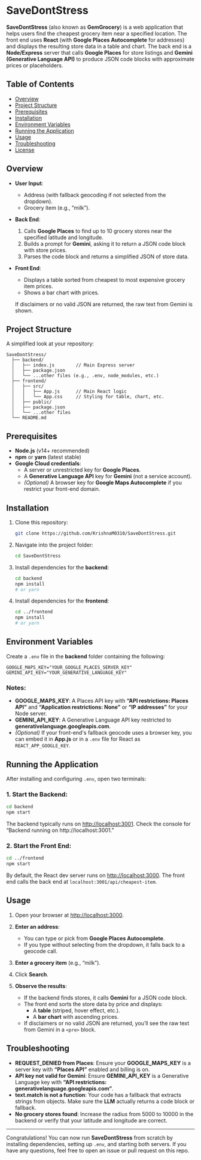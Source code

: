 
# SaveDontStress

**SaveDontStress** (also known as **GemGrocery**) is a web application that helps users find the cheapest grocery item near a specified location. The front end uses **React** (with **Google Places Autocomplete** for addresses) and displays the resulting store data in a table and chart. The back end is a **Node/Express** server that calls **Google Places** for store listings and **Gemini (Generative Language API)** to produce JSON code blocks with approximate prices or placeholders.

## Table of Contents
- [Overview](#overview)
- [Project Structure](#project-structure)
- [Prerequisites](#prerequisites)
- [Installation](#installation)
- [Environment Variables](#environment-variables)
- [Running the Application](#running-the-application)
- [Usage](#usage)
- [Troubleshooting](#troubleshooting)
- [License](#license)

## Overview
- **User Input**: 
  - Address (with fallback geocoding if not selected from the dropdown).
  - Grocery item (e.g., “milk”).
  
- **Back End**:
  1. Calls **Google Places** to find up to 10 grocery stores near the specified latitude and longitude.
  2. Builds a prompt for **Gemini**, asking it to return a JSON code block with store prices.
  3. Parses the code block and returns a simplified JSON of store data.

- **Front End**:
  - Displays a table sorted from cheapest to most expensive grocery item prices.
  - Shows a bar chart with prices.

  If disclaimers or no valid JSON are returned, the raw text from Gemini is shown.

## Project Structure
A simplified look at your repository:

```
SaveDontStress/
  ├── backend/
  │   ├── index.js        // Main Express server
  │   ├── package.json
  │   └── ...other files (e.g., .env, node_modules, etc.)
  ├── frontend/
  │   ├── src/
  │   │   ├── App.js      // Main React logic
  │   │   └── App.css     // Styling for table, chart, etc.
  │   ├── public/
  │   ├── package.json
  │   └── ...other files
  └── README.md
```

## Prerequisites
- **Node.js** (v14+ recommended)
- **npm** or **yarn** (latest stable)
- **Google Cloud credentials**:
  - A server or unrestricted key for **Google Places**.
  - A **Generative Language API** key for **Gemini** (not a service account).
  - *(Optional)* A browser key for **Google Maps Autocomplete** if you restrict your front-end domain.

## Installation
1. Clone this repository:
   ```bash
   git clone https://github.com/KrishnaM0310/SaveDontStress.git
   ```

2. Navigate into the project folder:
   ```bash
   cd SaveDontStress
   ```

3. Install dependencies for the **backend**:
   ```bash
   cd backend
   npm install
   # or yarn
   ```

4. Install dependencies for the **frontend**:
   ```bash
   cd ../frontend
   npm install
   # or yarn
   ```

## Environment Variables
Create a `.env` file in the **backend** folder containing the following:

```env
GOOGLE_MAPS_KEY="YOUR_GOOGLE_PLACES_SERVER_KEY"
GEMINI_API_KEY="YOUR_GENERATIVE_LANGUAGE_KEY"
```

### Notes:
- **GOOGLE_MAPS_KEY**: A Places API key with **“API restrictions: Places API”** and **“Application restrictions: None”** or **“IP addresses”** for your Node server.
- **GEMINI_API_KEY**: A Generative Language API key restricted to **generativelanguage.googleapis.com**.
- *(Optional)* If your front-end's fallback geocode uses a browser key, you can embed it in **App.js** or in a `.env` file for React as `REACT_APP_GOOGLE_KEY`.

## Running the Application
After installing and configuring `.env`, open two terminals:

### 1. Start the Backend:
```bash
cd backend
npm start
```
The backend typically runs on [http://localhost:3001](http://localhost:3001). Check the console for “Backend running on http://localhost:3001.”

### 2. Start the Front End:
```bash
cd ../frontend
npm start
```
By default, the React dev server runs on [http://localhost:3000](http://localhost:3000). The front end calls the back end at `localhost:3001/api/cheapest-item`.

## Usage
1. Open your browser at [http://localhost:3000](http://localhost:3000).
2. **Enter an address**:
   - You can type or pick from **Google Places Autocomplete**.
   - If you type without selecting from the dropdown, it falls back to a geocode call.
   
3. **Enter a grocery item** (e.g., “milk”).
4. Click **Search**.
5. **Observe the results**:
   - If the backend finds stores, it calls **Gemini** for a JSON code block.
   - The front end sorts the store data by price and displays:
     - A **table** (striped, hover effect, etc.).
     - A **bar chart** with ascending prices.
   - If disclaimers or no valid JSON are returned, you’ll see the raw text from Gemini in a `<pre>` block.

## Troubleshooting
- **REQUEST_DENIED from Places**: Ensure your **GOOGLE_MAPS_KEY** is a server key with **“Places API”** enabled and billing is on.
- **API key not valid for Gemini**: Ensure **GEMINI_API_KEY** is a Generative Language key with **“API restrictions: generativelanguage.googleapis.com”**.
- **text.match is not a function**: Your code has a fallback that extracts strings from objects. Make sure the **LLM** actually returns a code block or fallback.
- **No grocery stores found**: Increase the radius from 5000 to 10000 in the backend or verify that your latitude and longitude are correct.


---

Congratulations! You can now run **SaveDontStress** from scratch by installing dependencies, setting up `.env`, and starting both servers. If you have any questions, feel free to open an issue or pull request on this repo.
```

